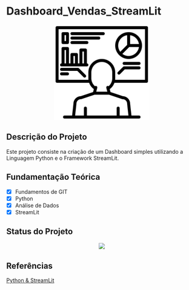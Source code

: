 ﻿# Dashboard_Vendas_StreamLit

<p align="center">
  <img src = './img01.png' width = '50%'>
</p>

## Descrição do Projeto

Este projeto consiste na criação de um Dashboard simples utilizando a Linguagem Python e o Framework StreamLit.

## Fundamentação Teórica

- [x] Fundamentos de GIT
- [x] Python
- [x] Análise de Dados 
- [x] StreamLit

## Status do Projeto

<p align="center">
<img src="http://img.shields.io/static/v1?label=STATUS&message=DESENVOLVIMENTO&color=GREEN&style=for-the-badge"/>
</p>

## Referências

[Python & StreamLit](https://www.udemy.com/course/dashboard-com-streamlit/)




